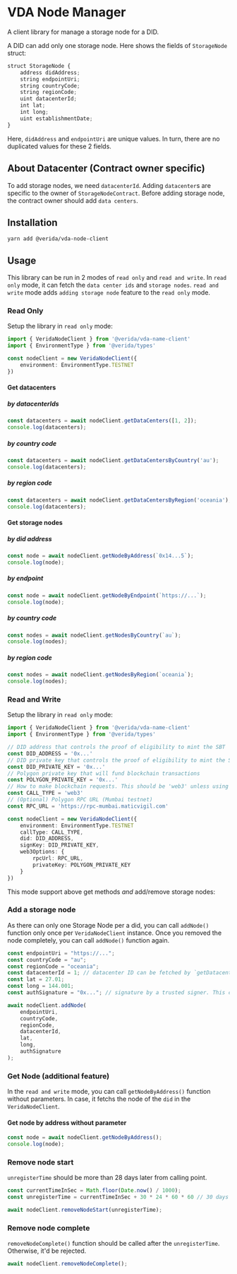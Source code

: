 
# VDA Node Manager
A client library for manage a storage node for a DID.

A DID can add only one storage node. Here shows the fields of `StorageNode` struct:
```ts
struct StorageNode {
    address didAddress;
    string endpointUri;
    string countryCode;
    string regionCode;
    uint datacenterId;
    int lat;
    int long;
    uint establishmentDate;
}
```
Here, `didAddress` and `endpointUri` are unique values. In turn, there are no duplicated values for these 2 fields.

## About Datacenter (Contract owner specific)
To add storage nodes, we need `datacenterId`. Adding `datacenter`s are specific to the owner of `StorageNodeContract`.
Before adding storage node, the contract owner should add `data centers`.

## Installation

```
yarn add @verida/vda-node-client
```

## Usage

This library can be run in 2 modes of `read only` and `read and write`.
In `read only` mode, it can fetch the `data center ids` and `storage nodes`.
`read and write` mode adds `adding storage node` feature to the `read only` mode.

### Read Only
Setup the library in `read only` mode:

```ts
import { VeridaNodeClient } from '@verida/vda-name-client'
import { EnvironmentType } from '@verida/types'

const nodeClient = new VeridaNodeClient({
    environment: EnvironmentType.TESTNET
})
```

#### Get datacenters
##### by datacenterIds
```ts
const datacenters = await nodeClient.getDataCenters([1, 2]);
console.log(datacenters);
```
##### by country code
```ts
const datacenters = await nodeClient.getDataCentersByCountry('au');
console.log(datacenters);
```
##### by region code
```ts
const datacenters = await nodeClient.getDataCentersByRegion('oceania');
console.log(datacenters);
```

#### Get storage nodes
##### by did address
```ts
const node = await nodeClient.getNodeByAddress(`0x14...5`);
console.log(node);
```
##### by endpoint
```ts
const node = await nodeClient.getNodeByEndpoint(`https://...`);
console.log(node);
```
##### by country code
```ts
const nodes = await nodeClient.getNodesByCountry(`au`);
console.log(nodes);
```
##### by region code
```ts
const nodes = await nodeClient.getNodesByRegion(`oceania`);
console.log(nodes);
```

### Read and Write
Setup the library in `read only` mode:

```ts
import { VeridaNodeClient } from '@verida/vda-name-client'
import { EnvironmentType } from '@verida/types'

// DID address that controls the proof of eligibility to mint the SBT
const DID_ADDRESS = '0x...'
// DID private key that controls the proof of eligibility to mint the SBT
const DID_PRIVATE_KEY = '0x...'
// Polygon private key that will fund blockchain transactions
const POLYGON_PRIVATE_KEY = '0x...'
// How to make blockchain requests. This should be 'web3' unless using Verida's meta transaction server.
const CALL_TYPE = 'web3'
// (Optional) Polygon RPC URL (Mumbai testnet)
const RPC_URL = 'https://rpc-mumbai.maticvigil.com'

const nodeClient = new VeridaNodeClient({
    environment: EnvironmentType.TESTNET
    callType: CALL_TYPE,
    did: DID_ADDRESS,
    signKey: DID_PRIVATE_KEY,
    web3Options: {
        rpcUrl: RPC_URL,
        privateKey: POLYGON_PRIVATE_KEY
    }
})
```

This mode support above get methods *and* add/remove storage nodes:

### Add a storage node
As there can only one Storage Node per a did, you can call `addNode()` function only once per `VeridaNodeClient` instance.
Once you removed the node completely, you can call `addNode()` function again.
```ts
const endpointUri = "https://...";
const countryCode = "au";
const regionCode = "oceania";
const datacenterId = 1; // datacenter ID can be fetched by `getDatacenter...()` functions
const lat = 27.01;
const long = 144.001;
const authSignature = "0x..."; // signature by a trusted signer. This comes from verida.

await nodeClient.addNode(
    endpointUri,
    countryCode,
    regionCode,
    datacenterId,
    lat,
    long,
    authSignature
);
```

### Get Node (additional feature)
In the `read and write` mode, you can call `getNodeByAddress()` function without parameters. In case, it fetchs the node of the `did` in the `VeridaNodeClient`.
#### Get node by address without parameter
```ts
const node = await nodeClient.getNodeByAddress();
console.log(node);
```

### Remove node start
`unregisterTime` should be more than 28 days later from calling point.
```ts
const currentTimeInSec = Math.floor(Date.now() / 1000);
const unregisterTime = currentTimeInSec + 30 * 24 * 60 * 60 // 30 days later from now

await nodeClient.removeNodeStart(unregisterTime);
```

### Remove node complete
`removeNodeComplete()` function should be called after the `unregisterTime`. Otherwise, it'd be rejected.
```ts
await nodeClient.removeNodeComplete();
```